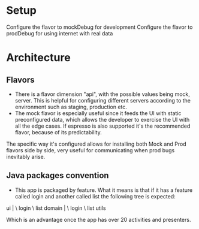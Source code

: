 # Setup
Configure the flavor to mockDebug for development
Configure the flavor to prodDebug for using internet with real data

# Architecture
## Flavors
- There is a flavor dimension "api", with the possible values being mock, server. This is helpful for configuring different servers according to the environment such as staging, production etc. 
- The mock flavor is especially useful since it feeds the UI with static preconfigured data, which allows the developer to exercise the UI with all the edge cases. If espresso is also supported it's the recommended flavor, because of its predictability.

The specific way it's configured allows for installing both Mock and Prod flavors side by side, very useful for communicating when prod bugs inevitably arise.

## Java packages convention
- This app is packaged by feature. What it means is that if it has a feature called login and another called list the following tree is expected:

ui
 | 
 \ login
 \ list
domain
 |
 \ login
 \ list 
utils 

Which is an advantage once the app has over 20 activities and presenters.


